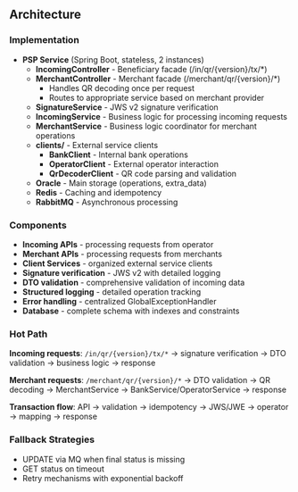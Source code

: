 ## Architecture

### Implementation

- **PSP Service** (Spring Boot, stateless, 2 instances)
  - **IncomingController** - Beneficiary facade (/in/qr/{version}/tx/*)
  - **MerchantController** - Merchant facade (/merchant/qr/{version}/*)
    - Handles QR decoding once per request
    - Routes to appropriate service based on merchant provider
  - **SignatureService** - JWS v2 signature verification
  - **IncomingService** - Business logic for processing incoming requests
  - **MerchantService** - Business logic coordinator for merchant operations
  - **clients/** - External service clients
    - **BankClient** - Internal bank operations
    - **OperatorClient** - External operator interaction
    - **QrDecoderClient** - QR code parsing and validation
  - **Oracle** - Main storage (operations, extra_data)
  - **Redis** - Caching and idempotency
  - **RabbitMQ** - Asynchronous processing

### Components

- **Incoming APIs** - processing requests from operator
- **Merchant APIs** - processing requests from merchants
- **Client Services** - organized external service clients
- **Signature verification** - JWS v2 with detailed logging
- **DTO validation** - comprehensive validation of incoming data
- **Structured logging** - detailed operation tracking
- **Error handling** - centralized GlobalExceptionHandler
- **Database** - complete schema with indexes and constraints

### Hot Path

**Incoming requests**: `/in/qr/{version}/tx/*` → signature verification → DTO validation → business logic → response

**Merchant requests**: `/merchant/qr/{version}/*` → DTO validation → QR decoding → MerchantService → BankService/OperatorService → response

**Transaction flow**: API → validation → idempotency → JWS/JWE → operator → mapping → response

### Fallback Strategies

- UPDATE via MQ when final status is missing
- GET status on timeout
- Retry mechanisms with exponential backoff



